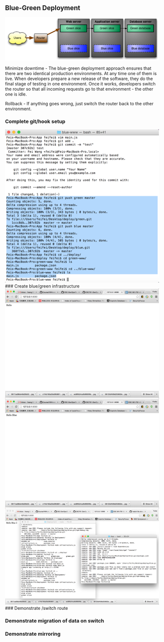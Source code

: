 ## Blue-Green Deployment
<img src="pics/0.png"/>

Minimize downtime - The blue-green deployment approach ensures that there are two identical production environments. At any time one of them is live. When developers prepare a new release of the software, they do the final stage of testing in one environment. Once it works, developers switch the router so that all incoming requests go to that environment - the other one is idle.

Rollback - If anything goes wrong, just switch the router back to the other environment. 
 
### Complete git/hook setup
<img src="pics/1.png"/>
### Create blue/green infrastructure
<img src="pics/2.png"/>
<img src="pics/3.png"/>
<img src="pics/4.png"/>
### Demonstrate /switch route

### Demonstrate migration of data on switch

### Demonstrate mirroring
